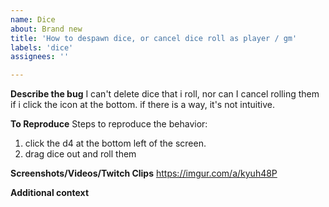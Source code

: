 ```yaml
---
name: Dice
about: Brand new
title: 'How to despawn dice, or cancel dice roll as player / gm'
labels: 'dice'
assignees: ''

---
```


**Describe the bug**
I can't delete dice that i roll, nor can I cancel rolling them if i click the icon at the bottom. if there is a way, it's not intuitive.

**To Reproduce**
Steps to reproduce the behavior:
1. click the d4 at the bottom left of the screen. 
2. drag dice out and roll them

**Screenshots/Videos/Twitch Clips**
https://imgur.com/a/kyuh48P

**Additional context**

